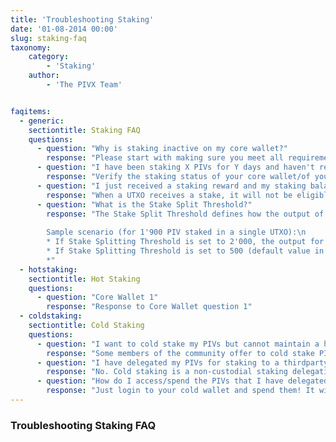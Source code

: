 ```yaml
---
title: 'Troubleshooting Staking'
date: '01-08-2014 00:00'
slug: staking-faq
taxonomy:
    category:
        - 'Staking'
    author:
        - 'The PIVX Team'


faqitems:
  - generic:
    sectiontitle: Staking FAQ
    questions:
      - question: "Why is staking inactive on my core wallet?"
        response: "Please start with making sure you meet all requirements listed on that page [Staking](/staking). If this doesn't help, run the **getstakingstatus** command in the core wallet command line or debug console; any 'false' value should be investigated as they are likely the cause for staking to be de-activated."
      - question: "I have been staking X PIVs for Y days and haven't received a reward yet. Is anything broken?"
        response: "Verify the staking status of your core wallet/of your staking provider. If active, your next best option is to give it time, as the frequency on which a staker will receive rewards is completely random. The staking calculator on [https://pivx.org/proof-of-stake](https://pivx.org/proof-of-stake) will provide you with an expected return/staking frequency that can help manage your expectations."
      - question: "I just received a staking reward and my staking balance is now down to zero. What is happening?"
        response: "When a UTXO receives a stake, it will not be eligible for staking until it reaches 600 confirmations (approx. 10 hrs.) before it can be staked again."
      - question: "What is the Stake Split Threshold?"
        response: "The Stake Split Threshold defines how the output of a staking transaction will be split. It offers a way to split your balances into multiple UTXO, so that your stakes can be more regular. Its effect is more visible on larger (3'000 PIV+) balances.\n
                
        Sample scenario (for 1'900 PIV staked in a single UTXO):\n
        * If Stake Splitting Threshold is set to 2'000, the output for the staking transaction will be a single UTXO of 1'902 PIV. As that UTXO will need 600 confirmations to stake again, you will be staking 0 PIV for 10 hours; that 'downtime in staking' scenario will repeat for the next stakes until the balance reaches 2'000.\n
        * If Stake Splitting Threshold is set to 500 (default value in Core Wallet), the output for the staking transaction will be 4 UTXO of 475.5 PIV. These 4 UTXO will need 600 confirmations to stake again; however, the next stake will only impact 3 of the 4 UTXO, so you will be staking 1'426 PIV while the staking transaction gets its 600 confirms.
        *"
  - hotstaking:
    sectiontitle: Hot Staking
    questions:
      - question: "Core Wallet 1"
        response: "Response to Core Wallet question 1"
  - coldstaking:
    sectiontitle: Cold Staking
    questions:
      - question: "I want to cold stake my PIVs but cannot maintain a hot wallet. Where do I find a staking provider?"
        response: "Some members of the community offer to cold stake PIVs on their wallet; you can ask on Discord whether someone is willing to do it for you. There are also specialized service providers (such as [allnodes.com](https://help.allnodes.com/en/articles/3684105-how-to-stake-pivx-on-allnodes)) who offer this service for a small fee or for free."
      - question: "I have delegated my PIVs for staking to a thirdparty. Can he access/spend my PIVs?"
        response: "No. Cold staking is a non-custodial staking delegation. Your PIVs are safe in your cold/offline wallet, and only you can access and spend them."
      - question: "How do I access/spend the PIVs that I have delegated for cold staking?"
        response: "Just login to your cold wallet and spend them! It will break the cold staking for the UTXO you are spending, so if you want to stake the remainder of that UTXO you will need to put in place a new staking delegation."
---
```


### Troubleshooting Staking FAQ


